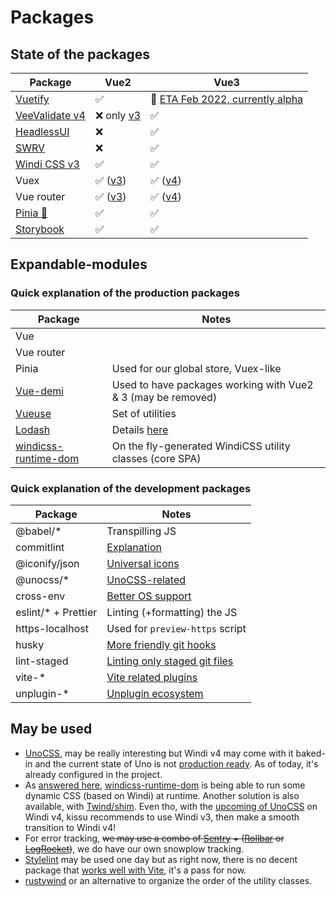 # Packages

## State of the packages

| Package                                                 | Vue2                                                 | Vue3                                                                                         |
| ------------------------------------------------------- | ---------------------------------------------------- | -------------------------------------------------------------------------------------------- |
| [Vuetify](https://vuetifyjs.com/en/)                    | ✅                                                    | 🚧 [ETA Feb 2022, currently alpha](https://vuetifyjs.com/en/introduction/roadmap/#v3-0-titan) |
| [VeeValidate v4](https://vee-validate.logaretm.com/v4/) | ❌ only [v3](https://vee-validate.logaretm.com/v3)    | ✅                                                                                            |
| [HeadlessUI](https://headlessui.dev/)                   | ❌                                                    | ✅                                                                                            |
| [SWRV](https://github.com/Kong/swrv)                    | ❌                                                    | ✅                                                                                            |
| [Windi CSS v3](https://windicss.org/)                   | ✅                                                    | ✅                                                                                            |
| Vuex                                                    | ✅ ([v3](https://vuex.vuejs.org/))                    | ✅ ([v4](https://next.vuex.vuejs.org/))                                                       |
| Vue router                                              | ✅ ([v3](https://router.vuejs.org/installation.html)) | ✅ ([v4](https://next.router.vuejs.org/))                                                     |
| [Pinia 🍍](https://pinia.esm.dev/)                       | ✅                                                    | ✅                                                                                            |
| [Storybook](https://github.com/storybookjs/storybook/)  | ✅                                                    | ✅                                                                                            |

## Expandable-modules

### Quick explanation of the production packages

| Package                                                               | Notes                                                                 |
| --------------------------------------------------------------------- | --------------------------------------------------------------------- |
| Vue                                                                   |                                                                       |
| Vue router                                                            |                                                                       |
| Pinia                                                                 | Used for our global store, Vuex-like                                  |
| [Vue-demi](https://www.npmjs.com/package/vue-demi)                    | Used to have packages working with Vue2 & 3 (may be removed)          |
| [Vueuse](https://vueuse.org/)                                         | Set of utilities                                                      |
| [Lodash](https://lodash.com/)                                         | Details [here](/tools/guidelines.html#lodash-es) |
| [windicss-runtime-dom](https://github.com/antfu/windicss-runtime-dom) | On the fly-generated WindiCSS utility classes (core SPA)              |

### Quick explanation of the development packages

| Package             | Notes                                                                                |
| ------------------- | ------------------------------------------------------------------------------------ |
| @babel/*            | Transpilling JS                                                                      |
| commitlint          | [Explanation](/tools/guidelines.html#commitlint)                |
| @iconify/json       | [Universal icons](/tools/guidelines.html#unocss-pure-css-icons) |
| @unocss/*           | [UnoCSS-related](https://antfu.me/posts/reimagine-atomic-css)                        |
| cross-env           | [Better OS support](https://www.npmjs.com/package/cross-env)                         |
| eslint/* + Prettier | Linting (+formatting) the JS                                                         |
| https-localhost     | Used for `preview-https` script                                                      |
| husky               | [More friendly git hooks](https://github.com/typicode/husky)                         |
| lint-staged         | [Linting only staged git files](https://github.com/okonet/lint-staged)               |
| vite-*              | [Vite related plugins](https://vitejs.dev/)                                          |
| unplugin-*          | [Unplugin ecosystem](https://github.com/unjs/unplugin)                               |

## May be used

- [UnoCSS](https://github.com/antfu/unocss), may be really interesting but Windi v4 may come with it baked-in and the current state of Uno is not [production ready](https://twitter.com/kissu_io/status/1457447519114481671). As of today, it's already configured in the project.
- As [answered here](https://github.com/antfu/unocss/discussions/80), [windicss-runtime-dom](https://github.com/antfu/windicss-runtime-dom) is being able to run some dynamic CSS (based on Windi) at runtime. Another solution is also available, with [Twind/shim](https://twind.dev/handbook/the-shim.html#frontmatter-title). Even tho, with the [upcoming of UnoCSS](https://antfu.me/posts/reimagine-atomic-css) on Windi v4, kissu recommends to use Windi v3, then make a smooth transition to Windi v4!
- For error tracking, ~~we may use a combo of [Sentry](https://sentry.io) + ([Rollbar](https://rollbar.com/) or [LogRocket](https://logrocket.com/))~~, we do have our own snowplow tracking.
- [Stylelint](https://stylelint.io/) may be used one day but as right now, there is no decent package that [works well with Vite](https://github.com/AMatlash/vite-plugin-stylelint), it's a pass for now.
- [rustywind](https://github.com/avencera/rustywind) or an alternative to organize the order of the utility classes.
